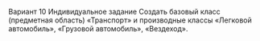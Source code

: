 Вариант 10
Индивидуальное задание
Создать базовый класс (предметная область) «Транспорт» и производные классы «Легковой автомобиль», «Грузовой автомобиль», «Вездеход».
